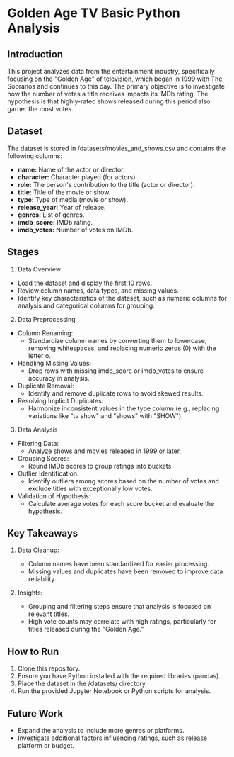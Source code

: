 # Golden Age TV Basic Python Analysis

## Introduction
This project analyzes data from the entertainment industry, specifically focusing on the "Golden Age" of television, which began in 1999 with The Sopranos and continues to this day. The primary objective is to investigate how the number of votes a title receives impacts its IMDb rating. The hypothesis is that highly-rated shows released during this period also garner the most votes.

## Dataset
The dataset is stored in /datasets/movies_and_shows.csv and contains the following columns:

- **name:** Name of the actor or director.
- **character:** Character played (for actors).
- **role:** The person's contribution to the title (actor or director).
- **title:** Title of the movie or show.
- **type:** Type of media (movie or show).
- **release_year:** Year of release.
- **genres:** List of genres.
- **imdb_score:** IMDb rating.
- **imdb_votes:** Number of votes on IMDb.

## Stages
1. Data Overview
  - Load the dataset and display the first 10 rows.
  - Review column names, data types, and missing values.
  - Identify key characteristics of the dataset, such as numeric columns for analysis and categorical columns for grouping.
2. Data Preprocessing
  - Column Renaming:
      - Standardize column names by converting them to lowercase, removing whitespaces, and replacing numeric zeros (0) with the letter o.
  - Handling Missing Values:
      - Drop rows with missing imdb_score or imdb_votes to ensure accuracy in analysis.
  - Duplicate Removal:
      - Identify and remove duplicate rows to avoid skewed results.
  - Resolving Implicit Duplicates:
      - Harmonize inconsistent values in the type column (e.g., replacing variations like "tv show" and "shows" with "SHOW").
3. Data Analysis
  - Filtering Data:
      - Analyze shows and movies released in 1999 or later.
  - Grouping Scores:
      - Round IMDb scores to group ratings into buckets.
  - Outlier Identification:
      - Identify outliers among scores based on the number of votes and exclude titles with exceptionally low votes.
  - Validation of Hypothesis:
      - Calculate average votes for each score bucket and evaluate the hypothesis.

## Key Takeaways
1. Data Cleanup:

    - Column names have been standardized for easier processing.
    - Missing values and duplicates have been removed to improve data reliability.
2. Insights:
    - Grouping and filtering steps ensure that analysis is focused on relevant titles.
    - High vote counts may correlate with high ratings, particularly for titles released during the "Golden Age."

## How to Run
1. Clone this repository.
2. Ensure you have Python installed with the required libraries (pandas).
3. Place the dataset in the /datasets/ directory.
4. Run the provided Jupyter Notebook or Python scripts for analysis.

## Future Work
- Expand the analysis to include more genres or platforms.
- Investigate additional factors influencing ratings, such as release platform or budget.

